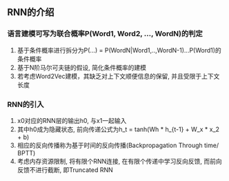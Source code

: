 ## RNN的介绍

### 语言建模可写为联合概率P(Word1, Word2, ..., WordN)的判定
1) 基于条件概率进行拆分为P(...) = P(WordN|Word1,..,WordN-1)...P(Word1)的条件概率
2) 基于N阶马尔可夫链的假设, 简化条件概率的建模
3) 若考虑Word2Vec建模，其缺乏对上下文顺便信息的保留, 并且受限于上下文长度


### RNN的引入
1) x0对应的RNN层的输出h0, 与x1一起输入
2) 其中h0成为隐藏状态, 前向传递公式为h_t = tanh(Wh * h_{t-1} + W_x * x_2 + b)
3) 相应的反向传播称为基于时间的反向传播(Backpropagation Through time/ BPTT)
4) 考虑内存资源限制, 将有限个RNN连接, 在有限个传递中学习反向反馈, 而前向反馈不进行截断, 即Truncated RNN